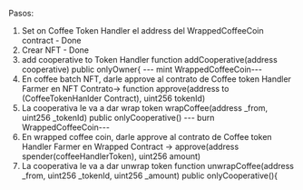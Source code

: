 Pasos:

1. Set on Coffee Token Handler el address del WrappedCoffeeCoin contract - Done
2. Crear NFT - Done
3. add cooperative to Token Handler
   function addCooperative(address cooperative) public onlyOwner{
   --- mint WrappedCoffeeCoin---
4. En coffee batch NFT, darle approve al contrato de Coffee token Handler
   Farmer en NFT Contrato-> function approve(address to (CoffeeTokenHanlder Contract), uint256 tokenId)
5. La cooperativa le va a dar wrap token
   wrapCoffee(address \_from, uint256 \_tokenId) public onlyCooperative()
   --- burn WrappedCoffeeCoin---
6. En wrapped coffee coin, darle approve al contrato de Coffee token Handler
   Farmer en Wrapped Contract -> approve(address spender(coffeeHandlerToken), uint256 amount)
7. La cooperativa le va a dar unwrap token
   function unwrapCoffee(address \_from, uint256 \_tokenId, uint256 \_amount) public onlyCooperative(){
